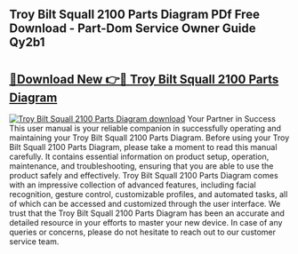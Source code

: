 ## Troy Bilt Squall 2100 Parts Diagram PDf Free Download - Part-Dom Service Owner Guide Qy2b1

# <h2><a href="http://dfo61u.blite.top/?on=Troy+Bilt+Squall+2100+Parts+Diagram">🔗Download New 👉🔴 Troy Bilt Squall 2100 Parts Diagram</a></h2>

[![Troy Bilt Squall 2100 Parts Diagram download](https://i.imgur.com/lujVjoI.png)](http://dfo61u.blite.top/?on=Troy+Bilt+Squall+2100+Parts+Diagram)
Your Partner in Success This user manual is your reliable companion in successfully operating and maintaining your Troy Bilt Squall 2100 Parts Diagram. Before using your Troy Bilt Squall 2100 Parts Diagram, please take a moment to read this manual carefully. It contains essential information on product setup, operation, maintenance, and troubleshooting, ensuring that you are able to use the product safely and effectively. Troy Bilt Squall 2100 Parts Diagram comes with an impressive collection of advanced features, including facial recognition, gesture control, customizable profiles, and automated tasks, all of which can be accessed and customized through the user interface. We trust that the Troy Bilt Squall 2100 Parts Diagram has been an accurate and detailed resource in your efforts to master your new device. In case of any queries or concerns, please do not hesitate to reach out to our customer service team.
